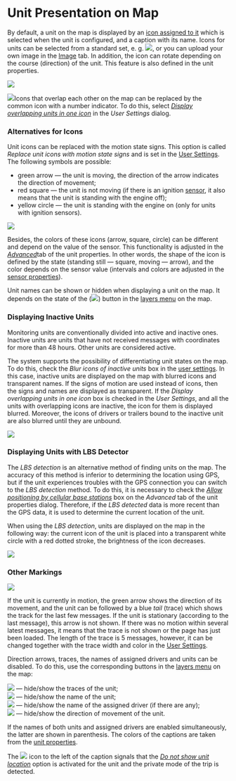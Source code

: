 # Unit Presentation on Map

By default, a unit on the map is displayed by an [icon assigned to it](https://docs.wialon.com/en/hosting/cms/units/image) which is selected when the unit is configured, and a caption with its name. Icons for units can be selected from a standard set, e. g. ![](https://docs.wialon.com/en/hosting/_media/icons/standard.png), or you can upload your own image in the [Image](https://docs.wialon.com/en/hosting/cms/units/image) tab. In addition, the icon can rotate depending on the course \(direction\) of the unit. This feature is also defined in the unit properties.

![](https://docs.wialon.com/en/hosting/_media/monitor/rotation.png)

![](https://docs.wialon.com/en/hosting/_media/icons/group.png)Icons that overlap each other on the map can be replaced by the common icon with a number indicator. To do this, select [_Display overlapping units in one icon_](https://docs.wialon.com/en/hosting/user/set/general#unit_visualization_on_map) in the _User Settings_ dialog.

### Alternatives for Icons <a id="alternatives_for_icons"></a>

Unit icons can be replaced with the motion state signs. This option is called _Replace unit icons with motion state signs_ and is set in the [User Settings](https://docs.wialon.com/en/hosting/user/set/general#unit_visualization_on_map). The following symbols are possible:

* green arrow — the unit is moving, the direction of the arrow indicates the direction of movement;
* red square — the unit is not moving \(if there is an ignition [sensor](https://docs.wialon.com/en/hosting/cms/units/sensors/sensors), it also means that the unit is standing with the engine off\);
* yellow circle — the unit is standing with the engine on \(only for units with ignition sensors\).

![](https://docs.wialon.com/en/hosting/_media/monitor/signs.png)

Besides, the colors of these icons \(arrow, square, circle\) can be different and depend on the value of the sensor. This functionality is adjusted in the [_Advanced_](https://docs.wialon.com/en/hosting/cms/units/adv#usage_of_sensor_colors)tab of the unit properties. In other words, the shape of the icon is defined by the state \(standing still — square, moving — arrow\), and the color depends on the sensor value \(intervals and colors are adjusted in the [sensor properties](https://docs.wialon.com/en/hosting/cms/units/sensors/props#intervals_and_colors)\).

Unit names can be shown or hidden when displaying a unit on the map. It depends on the state of the \(![](https://docs.wialon.com/en/hosting/_media/icons/name.png)\) button in the [layers menu](https://docs.wialon.com/en/hosting/user/gui/map#visible_layers) on the map.

### Displaying Inactive Units <a id="displaying_inactive_units"></a>

Monitoring units are conventionally divided into active and inactive ones. Inactive units are units that have not received messages with coordinates for more than 48 hours. Other units are considered active.

The system supports the possibility of differentiating unit states on the map. To do this, check the _Blur icons of inactive units_ box in the [user settings](https://docs.wialon.com/en/hosting/user/set/general#unit_visualization_on_map). In this case, inactive units are displayed on the map with blurred icons and transparent names. If the signs of motion are used instead of icons, then the signs and names are displayed as transparent. If the _Display overlapping units in one icon_ box is checked in the _User Settings_, and all the units with overlapping icons are inactive, the icon for them is displayed blurred. Moreover, the icons of drivers or trailers bound to the inactive unit are also blurred until they are unbound.

![](https://docs.wialon.com/en/hosting/_media/monitor/inactive.png)

### Displaying Units with LBS Detector <a id="displaying_units_with_lbs_detector"></a>

The _LBS detection_ is an alternative method of finding units on the map. The accuracy of this method is inferior to determining the location using GPS, but if the unit experiences troubles with the GPS connection you can switch to the _LBS detection_ method. To do this, it is necessary to check the [_Allow positioning by cellular base stations_](https://docs.wialon.com/en/hosting/cms/units/adv#messages_validity_filtration) box on the _Advanced_ tab of the unit properties dialog. Therefore, if the _LBS detected_ data is more recent than the GPS data, it is used to determine the current location of the unit.

When using the _LBS detection_, units are displayed on the map in the following way: the current icon of the unit is placed into a transparent white circle with a red dotted stroke, the brightness of the icon decreases.

![](https://docs.wialon.com/en/hosting/_media/monitor/lbs_units.png)

### Other Markings <a id="other_markings"></a>

![](https://docs.wialon.com/en/hosting/_media/monitor/tail.png)

If the unit is currently in motion, the green arrow shows the direction of its movement, and the unit can be followed by a blue _tail_ \(trace\) which shows the track for the last few messages. If the unit is stationary \(according to the last message\), this arrow is not shown. If there was no motion within several latest messages, it means that the trace is not shown or the page has just been loaded. The length of the trace is 5 messages, however, it can be changed together with the trace width and color in the [User Settings](https://docs.wialon.com/en/hosting/user/set/general#unit_visualization_on_map).

Direction arrows, traces, the names of assigned drivers and units can be disabled. To do this, use the corresponding buttons in the [layers menu](https://docs.wialon.com/en/hosting/user/gui/left#visible_layers) on the map:

![](https://docs.wialon.com/en/hosting/_media/icons/tail.png) — hide/show the traces of the unit;  
![](https://docs.wialon.com/en/hosting/_media/icons/name.png) — hide/show the name of the unit;  
![](https://docs.wialon.com/en/hosting/_media/icons/driver_name.png) — hide/show the name of the assigned driver \(if there are any\);  
![](https://docs.wialon.com/en/hosting/_media/icons/course.png) — hide/show the direction of movement of the unit.  


If the names of both units and assigned drivers are enabled simultaneously, the latter are shown in parenthesis. The colors of the captions are taken from the [unit properties](https://docs.wialon.com/en/hosting/cms/units/adv#unit_label_color).

The ![](https://docs.wialon.com/en/hosting/_media/icons/private_mode.png) icon to the left of the caption signals that the [_Do not show unit location_](https://docs.wialon.com/en/hosting/cms/units/sensors/props) option is activated for the unit and the private mode of the trip is detected.  


